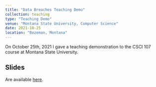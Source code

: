 ```yaml
---
title: "Data Breaches Teaching Demo"
collection: teaching
type: "Teaching Demo"
venue: "Montana State University, Computer Science"
date: 2021-10-25
location: "Bozeman, Montana"
---
```


On October 25th, 2021 I gave a teaching demonstration to the CSCI 107 course at
Montana State University.

## Slides
Are available [here](http://lgw2.github.io/files/security_teaching_demo.pdf).
